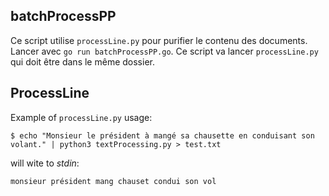 ## batchProcessPP

Ce script utilise `processLine.py` pour purifier le contenu des documents. 
Lancer avec `go run batchProcessPP.go`. Ce script va lancer `processLine.py`
qui doit être dans le même dossier.

## ProcessLine

Example of `processLine.py` usage:

```
$ echo "Monsieur le président à mangé sa chausette en conduisant son volant." | python3 textProcessing.py > test.txt
```

will wite to *stdin*:

`monsieur président mang chauset condui son vol`

